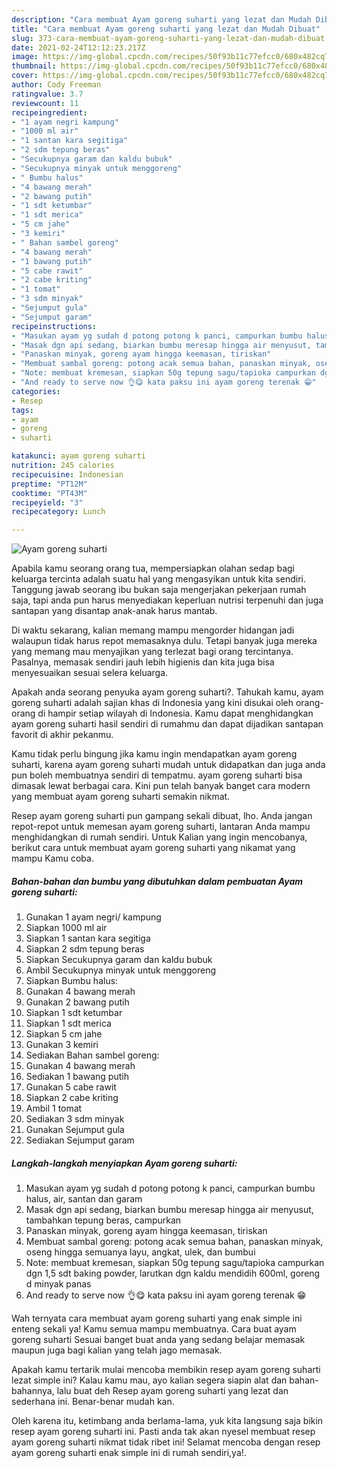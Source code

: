 ```yaml
---
description: "Cara membuat Ayam goreng suharti yang lezat dan Mudah Dibuat"
title: "Cara membuat Ayam goreng suharti yang lezat dan Mudah Dibuat"
slug: 373-cara-membuat-ayam-goreng-suharti-yang-lezat-dan-mudah-dibuat
date: 2021-02-24T12:12:23.217Z
image: https://img-global.cpcdn.com/recipes/50f93b11c77efcc0/680x482cq70/ayam-goreng-suharti-foto-resep-utama.jpg
thumbnail: https://img-global.cpcdn.com/recipes/50f93b11c77efcc0/680x482cq70/ayam-goreng-suharti-foto-resep-utama.jpg
cover: https://img-global.cpcdn.com/recipes/50f93b11c77efcc0/680x482cq70/ayam-goreng-suharti-foto-resep-utama.jpg
author: Cody Freeman
ratingvalue: 3.7
reviewcount: 11
recipeingredient:
- "1 ayam negri kampung"
- "1000 ml air"
- "1 santan kara segitiga"
- "2 sdm tepung beras"
- "Secukupnya garam dan kaldu bubuk"
- "Secukupnya minyak untuk menggoreng"
- " Bumbu halus"
- "4 bawang merah"
- "2 bawang putih"
- "1 sdt ketumbar"
- "1 sdt merica"
- "5 cm jahe"
- "3 kemiri"
- " Bahan sambel goreng"
- "4 bawang merah"
- "1 bawang putih"
- "5 cabe rawit"
- "2 cabe kriting"
- "1 tomat"
- "3 sdm minyak"
- "Sejumput gula"
- "Sejumput garam"
recipeinstructions:
- "Masukan ayam yg sudah d potong potong k panci, campurkan bumbu halus, air, santan dan garam"
- "Masak dgn api sedang, biarkan bumbu meresap hingga air menyusut, tambahkan tepung beras, campurkan"
- "Panaskan minyak, goreng ayam hingga keemasan, tiriskan"
- "Membuat sambal goreng: potong acak semua bahan, panaskan minyak, oseng hingga semuanya layu, angkat, ulek, dan bumbui"
- "Note: membuat kremesan, siapkan 50g tepung sagu/tapioka campurkan dgn 1,5 sdt baking powder, larutkan dgn kaldu mendidih 600ml, goreng d minyak panas"
- "And ready to serve now 👌😋 kata paksu ini ayam goreng terenak 😁"
categories:
- Resep
tags:
- ayam
- goreng
- suharti

katakunci: ayam goreng suharti 
nutrition: 245 calories
recipecuisine: Indonesian
preptime: "PT12M"
cooktime: "PT43M"
recipeyield: "3"
recipecategory: Lunch

---
```



![Ayam goreng suharti](https://img-global.cpcdn.com/recipes/50f93b11c77efcc0/680x482cq70/ayam-goreng-suharti-foto-resep-utama.jpg)

Apabila kamu seorang orang tua, mempersiapkan olahan sedap bagi keluarga tercinta adalah suatu hal yang mengasyikan untuk kita sendiri. Tanggung jawab seorang ibu bukan saja mengerjakan pekerjaan rumah saja, tapi anda pun harus menyediakan keperluan nutrisi terpenuhi dan juga santapan yang disantap anak-anak harus mantab.

Di waktu  sekarang, kalian memang mampu mengorder hidangan jadi walaupun tidak harus repot memasaknya dulu. Tetapi banyak juga mereka yang memang mau menyajikan yang terlezat bagi orang tercintanya. Pasalnya, memasak sendiri jauh lebih higienis dan kita juga bisa menyesuaikan sesuai selera keluarga. 



Apakah anda seorang penyuka ayam goreng suharti?. Tahukah kamu, ayam goreng suharti adalah sajian khas di Indonesia yang kini disukai oleh orang-orang di hampir setiap wilayah di Indonesia. Kamu dapat menghidangkan ayam goreng suharti hasil sendiri di rumahmu dan dapat dijadikan santapan favorit di akhir pekanmu.

Kamu tidak perlu bingung jika kamu ingin mendapatkan ayam goreng suharti, karena ayam goreng suharti mudah untuk didapatkan dan juga anda pun boleh membuatnya sendiri di tempatmu. ayam goreng suharti bisa dimasak lewat berbagai cara. Kini pun telah banyak banget cara modern yang membuat ayam goreng suharti semakin nikmat.

Resep ayam goreng suharti pun gampang sekali dibuat, lho. Anda jangan repot-repot untuk memesan ayam goreng suharti, lantaran Anda mampu menghidangkan di rumah sendiri. Untuk Kalian yang ingin mencobanya, berikut cara untuk membuat ayam goreng suharti yang nikamat yang mampu Kamu coba.

<!--inarticleads1-->

##### Bahan-bahan dan bumbu yang dibutuhkan dalam pembuatan Ayam goreng suharti:

1. Gunakan 1 ayam negri/ kampung
1. Siapkan 1000 ml air
1. Siapkan 1 santan kara segitiga
1. Siapkan 2 sdm tepung beras
1. Siapkan Secukupnya garam dan kaldu bubuk
1. Ambil Secukupnya minyak untuk menggoreng
1. Siapkan  Bumbu halus:
1. Gunakan 4 bawang merah
1. Gunakan 2 bawang putih
1. Siapkan 1 sdt ketumbar
1. Siapkan 1 sdt merica
1. Siapkan 5 cm jahe
1. Gunakan 3 kemiri
1. Sediakan  Bahan sambel goreng:
1. Gunakan 4 bawang merah
1. Sediakan 1 bawang putih
1. Gunakan 5 cabe rawit
1. Siapkan 2 cabe kriting
1. Ambil 1 tomat
1. Sediakan 3 sdm minyak
1. Gunakan Sejumput gula
1. Sediakan Sejumput garam




<!--inarticleads2-->

##### Langkah-langkah menyiapkan Ayam goreng suharti:

1. Masukan ayam yg sudah d potong potong k panci, campurkan bumbu halus, air, santan dan garam
1. Masak dgn api sedang, biarkan bumbu meresap hingga air menyusut, tambahkan tepung beras, campurkan
1. Panaskan minyak, goreng ayam hingga keemasan, tiriskan
1. Membuat sambal goreng: potong acak semua bahan, panaskan minyak, oseng hingga semuanya layu, angkat, ulek, dan bumbui
1. Note: membuat kremesan, siapkan 50g tepung sagu/tapioka campurkan dgn 1,5 sdt baking powder, larutkan dgn kaldu mendidih 600ml, goreng d minyak panas
1. And ready to serve now 👌😋 kata paksu ini ayam goreng terenak 😁




Wah ternyata cara membuat ayam goreng suharti yang enak simple ini enteng sekali ya! Kamu semua mampu membuatnya. Cara buat ayam goreng suharti Sesuai banget buat anda yang sedang belajar memasak maupun juga bagi kalian yang telah jago memasak.

Apakah kamu tertarik mulai mencoba membikin resep ayam goreng suharti lezat simple ini? Kalau kamu mau, ayo kalian segera siapin alat dan bahan-bahannya, lalu buat deh Resep ayam goreng suharti yang lezat dan sederhana ini. Benar-benar mudah kan. 

Oleh karena itu, ketimbang anda berlama-lama, yuk kita langsung saja bikin resep ayam goreng suharti ini. Pasti anda tak akan nyesel membuat resep ayam goreng suharti nikmat tidak ribet ini! Selamat mencoba dengan resep ayam goreng suharti enak simple ini di rumah sendiri,ya!.

